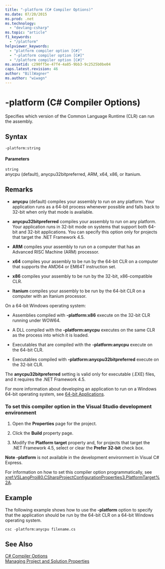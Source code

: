 ```yaml
---
title: "-platform (C# Compiler Options)"
ms.date: 07/20/2015
ms.prod: .net
ms.technology: 
  - "devlang-csharp"
ms.topic: "article"
f1_keywords: 
  - "/platform"
helpviewer_keywords: 
  - "platform compiler option [C#]"
  - "-platform compiler option [C#]"
  - "/platform compiler option [C#]"
ms.assetid: c290ff5e-47f4-4a85-9bb3-9c2525b0be04
caps.latest.revision: 46
author: "BillWagner"
ms.author: "wiwagn"
---
```

# -platform (C# Compiler Options)
Specifies which version of the Common Language Runtime (CLR) can run the assembly.  
  
## Syntax  
  
```console  
-platform:string  
```  
  
#### Parameters  
 `string`  
 anycpu (default), anycpu32bitpreferred, ARM, x64, x86, or Itanium.  
  
## Remarks  
  
-   **anycpu** (default) compiles your assembly to run on any platform. Your application runs as a 64-bit process whenever possible and falls back to 32-bit when only that mode is available.  
  
-   **anycpu32bitpreferred** compiles your assembly to run on any platform. Your application runs in 32-bit mode on systems that support both 64-bit and 32-bit applications. You can specify this option only for projects that target the .NET Framework 4.5.  
  
-   **ARM** compiles your assembly to run on a computer that has an Advanced RISC Machine (ARM) processor.  
  
-   **x64** compiles your assembly to be run by the 64-bit CLR on a computer that supports the AMD64 or EM64T instruction set.  
  
-   **x86** compiles your assembly to be run by the 32-bit, x86-compatible CLR.  
  
-   **Itanium** compiles your assembly to be run by the 64-bit CLR on a computer with an Itanium processor.  
  
 On a 64-bit Windows operating system:  
  
-   Assemblies compiled with **-platform:x86** execute on the 32-bit CLR running under WOW64.  
  
-   A DLL compiled with the **-platform:anycpu** executes on the same CLR as the process into which it is loaded.  
  
-   Executables that are compiled with the **-platform:anycpu** execute on the 64-bit CLR.  
  
-   Executables compiled with **-platform:anycpu32bitpreferred** execute on the 32-bit CLR.  
  
 The **anycpu32bitpreferred** setting is valid only for executable (.EXE) files, and it requires the .NET Framework 4.5.  
  
 For more information about developing an application to run on a Windows 64-bit operating system, see [64-bit Applications](../../../framework/64-bit-apps.md).  
  
### To set this compiler option in the Visual Studio development environment  
  
1.  Open the **Properties** page for the project.  
  
2.  Click the **Build** property page.  
  
3.  Modify the **Platform target** property and, for projects that target the .NET Framework 4.5, select or clear the **Prefer 32-bit** check box.  
  
 **Note -platform** is not available in the development environment in Visual C# Express.  
  
 For information on how to set this compiler option programmatically, see <xref:VSLangProj80.CSharpProjectConfigurationProperties3.PlatformTarget%2A>.  
  
## Example  
 The following example shows how to use the **-platform** option to specify that the application should be run by the 64-bit CLR on a 64-bit Windows operating system.  
  
```console  
csc -platform:anycpu filename.cs  
```  
  
## See Also  
 [C# Compiler Options](index.md)  
 [Managing Project and Solution Properties](/visualstudio/ide/managing-project-and-solution-properties)
